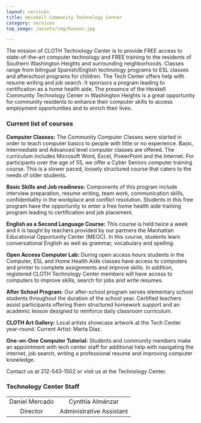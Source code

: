 ```yaml
---
layout: services
title: Heiskell Community Technology Center
category: services
top_image: /assets/img/houses.jpg

---
```


The mission of CLOTH Technology Center is to provide FREE access to state-of-the-art computer technology and FREE training to the residents of Southern Washington Heights and surrounding neighborhoods. Classes range from bilingual Spanish/English technology programs to ESL classes and afterschool programs for children. The Tech Center offers help with resume writing and job search. It sponsors a program leading to certification as a home health aide. The presence of the Heiskell Community Technology Center in Washington Heights is a great opportunity for community residents to enhance their computer skills to access employment opportunities and to enrich their lives.


### Current list of courses

__Computer Classes:__ The Community Computer Classes were started in order to teach computer basics to people with little or no experience. Basic, Intermediate and Advanced level computer classes are offered. The curriculum includes Microsoft Word, Excel, PowerPoint and the Internet. For participants over the age of 55, we offer a Cyber Seniors computer training course.  This is a slower paced, loosely structured course that caters to the needs of older students.

__Basic Skills and Job readiness:__ Components of this program include interview preparation, resume writing, team work, communication skills, confidentiality in the workplace and conflict resolution. Students in this free program have the opportunity to enter a free home health aide training program leading to certification and job placement.

__English as a Second Language Course:__ This course is held twice a week and it is taught by teachers provided by our partners the Manhattan Educational Opportunity Center (MEOC).  In this course, students learn conversational English as well as grammar, vocabulary and spelling.  

__Open Access Computer Lab:__ During open access hours students in the Computer, ESL and Home Health Aide classes have access to computers and printer to complete assignments and improve skills. In addition, registered CLOTH Technology Center members will have access to computers to improve skills, search for jobs and write resumes.

__After School Program:__ Our after-school program serves elementary school students throughout the duration of the school year. Certified teachers assist participants offering them structured homework support and an academic lesson designed to reinforce daily classroom curriculum.

__CLOTH Art Gallery:__ Local artists showcase artwork at the Tech Center year-round. Current Artist: Marta Diaz.

__One-on-One Computer Tutorial:__ Students and community members make an appointment with tech center staff for additional help with navigating the internet, job search, writing a professional resume and improving computer knowledge.

Contact us at 212-543-1502 or visit us at the Technology Center.

### Technology Center Staff

|        |        |
|:------:|:------:|
| Daniel Mercado | Cynthia Almánzar |
| Director | Administrative Assistant |